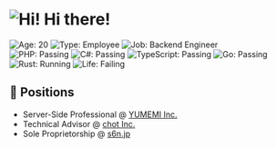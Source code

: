 # ![Hi!](https://twemoji.maxcdn.com/v/13.0.0/72x72/1f44b.png) Hi there!  

![Age: 20](https://img.shields.io/badge/age-20-green?style=for-the-badge)
![Type: Employee](https://img.shields.io/badge/type-employee-yellow?style=for-the-badge)
![Job: Backend Engineer](https://img.shields.io/badge/work-backend%20engineer-orange?style=for-the-badge)  
![PHP: Passing](https://img.shields.io/badge/php-passing-blueviolet?style=for-the-badge)
![C#: Passing](https://img.shields.io/badge/c%23-passing-brightgreen?style=for-the-badge)
![TypeScript: Passing](https://img.shields.io/badge/typescript-passing-blue?style=for-the-badge)
![Go: Passing](https://img.shields.io/badge/go-passing-lightblue?style=for-the-badge)
![Rust: Running](https://img.shields.io/badge/rust-running-lightgray?style=for-the-badge)
![Life: Failing](https://img.shields.io/badge/life-failing-red?style=for-the-badge)  

## 📛 Positions
- Server-Side Professional @ [YUMEMI Inc.](https://www.yumemi.co.jp/)
- Technical Advisor @ [chot Inc.](https://chot-inc.com/)
- Sole Proprietorship @ [s6n.jp](https://s6n.jp/)
